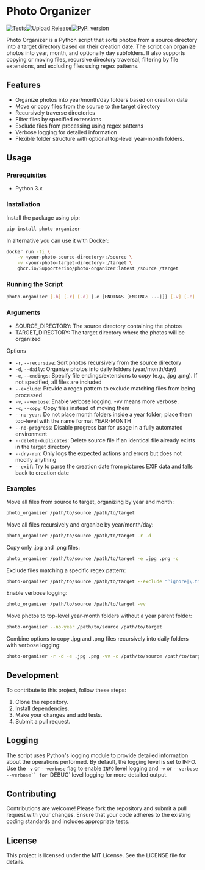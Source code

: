# Photo Organizer
[![Tests](https://github.com/Supporterino/photo-organizer/actions/workflows/python-package.yml/badge.svg)](https://github.com/Supporterino/photo-organizer/actions/workflows/python-package.yml)[![Upload Release](https://github.com/Supporterino/photo-organizer/actions/workflows/python-publish.yml/badge.svg)](https://github.com/Supporterino/photo-organizer/actions/workflows/python-publish.yml)[![PyPI version](https://badge.fury.io/py/photo-organizer.svg)](https://badge.fury.io/py/photo-organizer)

Photo Organizer is a Python script that sorts photos from a source directory into a target directory based on their creation date. The script can organize photos into year, month, and optionally day subfolders. It also supports copying or moving files, recursive directory traversal, filtering by file extensions, and excluding files using regex patterns.

## Features

* Organize photos into year/month/day folders based on creation date
* Move or copy files from the source to the target directory
* Recursively traverse directories
* Filter files by specified extensions
* Exclude files from processing using regex patterns
* Verbose logging for detailed information
* Flexible folder structure with optional top-level year-month folders.

## Usage

### Prerequisites

* Python 3.x

### Installation

Install the package using pip:

```bash
pip install photo-organizer
```

In alternative you can use it with Docker:

```bash
docker run -ti \
    -v <your-photo-source-directory>:/source \
    -v <your-photo-target-directory>:/target \
    ghcr.io/Supporterino/photo-organizer:latest /source /target
```


### Running the Script

```bash
photo-organizer [-h] [-r] [-d] [-e [ENDINGS [ENDINGS ...]]] [-v] [-c] [--no-year] [--exclude EXCLUDE_PATTERN] source target
```

### Arguments

* SOURCE_DIRECTORY: The source directory containing the photos
* TARGET_DIRECTORY: The target directory where the photos will be organized

Options

* `-r`, `--recursive`: Sort photos recursively from the source directory
* `-d`, `--daily`: Organize photos into daily folders (year/month/day)
* `-e`, `--endings`: Specify file endings/extensions to copy (e.g., .jpg .png). If not specified, all files are included
* `--exclude`: Provide a regex pattern to exclude matching files from being processed
* `-v`, `--verbose`: Enable verbose logging. -vv means more verbose.
* `-c`, `--copy`: Copy files instead of moving them
* `--no-year`: Do not place month folders inside a year folder; place them top-level with the name format YEAR-MONTH
* `--no-progress`:  Disable progress bar for usage in a fully automated environment
* `--delete-duplicates`: Delete source file if an identical file already exists in the target directory
* `--dry-run`: Only logs the expected actions and errors but does not modify anything
* `--exif`: Try to parse the creation date from pictures EXIF data and falls back to creation date

### Examples

Move all files from source to target, organizing by year and month:
```bash
photo_organizer /path/to/source /path/to/target
```

Move all files recursively and organize by year/month/day:
```bash
photo_organizer /path/to/source /path/to/target -r -d
```

Copy only .jpg and .png files:
```bash
photo_organizer /path/to/source /path/to/target -e .jpg .png -c
```

Exclude files matching a specific regex pattern:
```bash
photo-organizer /path/to/source /path/to/target --exclude "^ignore|\.tmp$"
```

Enable verbose logging:
```bash
photo_organizer /path/to/source /path/to/target -vv
```

Move photos to top-level year-month folders without a year parent folder:
```bash
photo-organizer --no-year /path/to/source /path/to/target
```

Combine options to copy .jpg and .png files recursively into daily folders with verbose logging:
```bash
photo-organizer -r -d -e .jpg .png -vv -c /path/to/source /path/to/target
```

## Development

To contribute to this project, follow these steps:

1. Clone the repository.
2. Install dependencies.
3. Make your changes and add tests.
4. Submit a pull request.

## Logging

The script uses Python's logging module to provide detailed information about the operations performed. By default, the logging level is set to INFO. Use the `-v` or `--verbose` flag to enable `INFO` level logging and `-v` or `--verbose --verbose`` for `DEBUG` level logging for more detailed output.

## Contributing

Contributions are welcome! Please fork the repository and submit a pull request with your changes. Ensure that your code adheres to the existing coding standards and includes appropriate tests.

## License

This project is licensed under the MIT License. See the LICENSE file for details.
